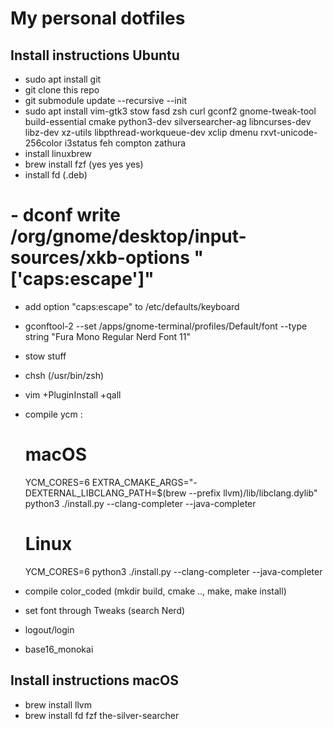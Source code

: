 # My personal dotfiles

## Install instructions Ubuntu

 - sudo apt install git
 - git clone this repo
 - git submodule update --recursive --init
 - sudo apt install vim-gtk3 stow fasd zsh curl gconf2 gnome-tweak-tool build-essential cmake python3-dev silversearcher-ag libncurses-dev libz-dev xz-utils libpthread-workqueue-dev xclip dmenu rxvt-unicode-256color i3status feh compton zathura
 - install linuxbrew
 - brew install fzf (yes yes yes)
 - install fd (.deb)
 # - dconf write /org/gnome/desktop/input-sources/xkb-options "['caps:escape']"
 - add option "caps:escape" to /etc/defaults/keyboard
 - gconftool-2 --set /apps/gnome-terminal/profiles/Default/font --type string "Fura Mono Regular Nerd Font 11"
 - stow stuff
 - chsh (/usr/bin/zsh)
 - vim +PluginInstall +qall
 - compile ycm :
 
      # macOS
      YCM_CORES=6 EXTRA_CMAKE_ARGS="-DEXTERNAL_LIBCLANG_PATH=$(brew --prefix llvm)/lib/libclang.dylib" python3 ./install.py --clang-completer --java-completer

      # Linux
      YCM_CORES=6 python3 ./install.py --clang-completer --java-completer

 - compile color_coded (mkdir build, cmake .., make, make install)
 - set font through Tweaks (search Nerd)
 - logout/login
 - base16_monokai


## Install instructions macOS

 - brew install llvm
 - brew install fd fzf the-silver-searcher


